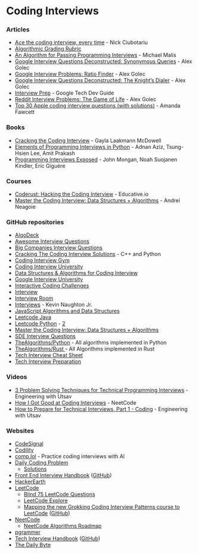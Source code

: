 # Coding Interviews

### Articles

* [Ace the coding interview, every time](https://www.linkedin.com/pulse/20141120061048-6976444-ace-the-coding-interview-every-time/) - Nick Ciubotariu
* [Algorithmic Grading Rubric](https://docs.google.com/spreadsheets/d/1gy9cmPwNhZvola7kqnfY3DElk7PYrz2ARpaCODTp8Go/edit#gid=0)
* [An Algorithm for Passing Programming Interviews](https://malisper.me/an-algorithm-for-passing-programming-interviews/) - Michael Malis
* [Google Interview Questions Deconstructed: Synonymous Queries](https://alexgolec.dev/synonymous-queries/) - Alex Golec
* [Google Interview Problems: Ratio Finder](https://alexgolec.dev/ratio-finder/) - Alex Golec
* [Google Interview Questions Deconstructed: The Knight’s Dialer](https://alexgolec.dev/google-interview-questions-deconstructed-the-knights-dialer/) - Alex Golec
* [Interview Prep](https://techdevguide.withgoogle.com/paths/interview/) - Google Tech Dev Guide
* [Reddit Interview Problems: The Game of Life](https://alexgolec.dev/reddit-interview-problems-the-game-of-life/) - Alex Golec
* [Top 30 Apple coding interview questions (with solutions)](https://www.educative.io/blog/apple-coding-interview-questions) - Amanda Fawcett

### Books

* [Cracking the Coding Interview](https://www.amazon.co.uk/dp/0984782850) - Gayla Laakmann McDowell
* [Elements of Programming Interviews in Python](https://www.amazon.co.uk/dp/1537713949) - Adnan Aziz, Tsung-Hsien Lee, Amit Prakash
* [Programming Interviews Exposed](https://www.amazon.co.uk/dp/111941847X) - John Mongan, Noah Suojanen Kindler, Eric Giguère

### Courses

* [Coderust: Hacking the Coding Interview](https://www.educative.io/courses/coderust-hacking-the-coding-interview) - Educative.io
* [Master the Coding Interview: Data Structures + Algorithms](https://www.udemy.com/course/master-the-coding-interview-data-structures-algorithms/) - Andrei Neagoie

### GitHub repositories

* [AlgoDeck](https://github.com/teivah/algodeck)
* [Awesome Interview Questions](https://github.com/DopplerHQ/awesome-interview-questions)
* [Big Companies Interview Questions](https://github.com/realabbas/big-companies-interview-questions)
* [Cracking The Coding Interview Solutions](https://github.com/alexhagiopol/cracking-the-coding-interview) - C++ and Python
* [Coding Interview Gym](https://github.com/partho-maple/coding-interview-gym)
* [Coding Interview University](https://github.com/jwasham/coding-interview-university)
* [Data Structures & Algorithms for Coding Interview](https://github.com/SamirPaul1/DSAlgo)
* [Google Interview University](https://github.com/Glavin001/google-interview-university)
* [Interactive Coding Challenges](https://github.com/donnemartin/interactive-coding-challenges)
* [Interview](https://github.com/Olshansk/interview)
* [Interview Room](https://github.com/ashuray/InterviewRoom)
* [Interviews](https://github.com/kdn251/interviews) - Kevin Naughton Jr.
* [JavaScript Algorithms and Data Structures](https://github.com/trekhleb/javascript-algorithms)
* [Leetcode Java](https://github.com/gouthampradhan/leetcode)
* [Leetcode Python](https://github.com/wuduhren/leetcode-python) - [2](https://github.com/yuzhoujr/leetcode)
* [Master the Coding Interview: Data Structures + Algorithms](https://github.com/chesterheng/master-coding-interview)
* [SDE Interview Questions](https://github.com/twowaits/SDE-Interview-Questions/)
* [TheAlgorithms/Python](https://github.com/TheAlgorithms/Python) - All algorithms implemented in Python
* [TheAlgorithms/Rust ](https://github.com/TheAlgorithms/Rust)- All Algorithms implemented in Rust
* [Tech Interview Cheat Sheet](https://github.com/TSiege/Tech-Interview-Cheat-Sheet)
* [Tech Interview Preparation](https://github.com/sastava007/Tech-Interview-Preparation)

### Videos

* [3 Problem Solving Techniques for Technical Programming Interviews](https://www.youtube.com/watch?v=FSycYs8RpsA) - Engineering with Utsav
* [How I Got Good at Coding Interviews](https://www.youtube.com/watch?v=SVvr3ZjtjI8) - NeetCode
* [How to Prepare for Technical Interviews, Part 1 - Coding](https://www.youtube.com/watch?v=7UlslIXHNsw) - Engineering with Utsav

### Websites

* [CodeSignal](https://app.codesignal.com/)
* [Codility](https://app.codility.com/programmers/lessons)
* [comp.lol](https://comp.lol/) - Practice coding interviews with AI
* [Daily Coding Problem](https://www.dailycodingproblem.com/)
  * [Solutions](https://github.com/r1cc4rdo/daily\_coding\_problem)
* [Front End Interview Handbook](https://www.frontendinterviewhandbook.com/) ([GitHub](https://github.com/yangshun/front-end-interview-handbook))
* [HackerEarth](https://www.hackerearth.com/)
* [LeetCode](https://leetcode.com/)
  * [Blind 75 LeetCode Questions](https://leetcode.com/discuss/general-discussion/460599/blind-75-leetcode-questions)
  * [LeetCode Explore](https://leetcode.com/)
  * [Mapping the new Grokking Coding Interview Patterns course to LeetCode](https://navidre.github.io/new\_grokking\_to\_leetcode/) ([GitHub](https://github.com/navidre/new\_grokking\_to\_leetcode))
* [NeetCode](https://neetcode.io/)
  * [NeetCode Algorithms Roadmap](https://neetcode.io/roadmap)
* [pgrammer](https://www.pgrammer.com/)
* [Tech Interview Handbook](https://yangshun.github.io/tech-interview-handbook/) ([GitHub](https://github.com/yangshun/tech-interview-handbook))
* [The Daily Byte](https://thedailybyte.dev/)
